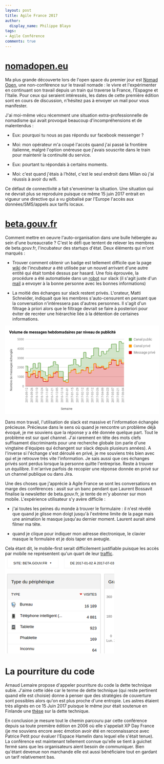 ```yaml
---
layout: post
title: Agile France 2017
author:
  display_name: Philippe Blayo
tags:
- Agile Conférence
comments: true
---
```



# [nomadopen.eu](http://nomadopen.eu)

Ma plus grande découverte lors de l'open space du premier jour est [Nomad Open](http://nomadopen.eu), une non-conférence sur le travail nomade : le vivre et l'expérimenter en continuant son travail depuis un train qui traverse la France, l'Espagne et l'Italie. Pour ceux qui seraient intéressés, les dates de cette première édition sont en cours de discussion, n'hésitez pas à envoyer un mail pour vous manifester.

J'ai moi-même vécu récemment une situation extra-professionnelle de nomadisme qui avait provoqué beaucoup d'incompréhensions et de malentendus :

- Eux: pourquoi tu nous as pas répondu sur facebook messenger ?

- Moi: mon opérateur m'a coupé l'accès quand j'ai passé la frontière italienne, malgré l'option onéreuse que j'avais souscrite dans le train pour maintenir la continuité du service.

- Eux: pourtant tu répondais à certains moments.

- Moi: c'est quand j'étais à l’hôtel, c'est le seul endroit dans Milan où j'ai réussis à avoir du wifi.


Ce défaut de connectivité a fait s'envenimer la situation.
Une situation qui ne devrait plus se reproduire puisque ce même 15 juin 2017 entrait en vigueur une directive qui a vu globalisé par l'Europe l'accès aux données/SMS/appels aux tarifs locaux.



# [beta.gouv.fr](http://beta.gouv.fr)

Comment mettre en oeuvre l'auto-organisation dans une bulle hébergée au sein d'une bureaucratie ? C'est le défi que tentent de relever les membres de beta.gouv.fr, l'incubateur des startups d'état. Deux éléments qui m'ont marqués :

- Trouver comment obtenir un badge est tellement difficile que la page [wiki](https://github.com/sgmap/beta.gouv.fr/wiki/Bienvenue#badge) de l'incubateur a été utilisée par un nouvel arrivant d'une autre entité qui était tombé dessus par hasard. Une fois éprouvée, la procédure a été automatisée dans un [robot](https://github.com/sgmap/betaGouvBot/blob/master/lib/betagouvbot/badge_request.rb) sur slack (il s'agit juste d'un [mail](https://github.com/sgmap/betaGouvBot/blob/master/data/mail_badge.md) a envoyer à la bonne personne avec les bonnes informations)

- La moitié des échanges sur slack restent privés. L'orateur, Matti Schneider, indiquait que les membres s'auto-censurent en pensant que la conversation n'intéressera pas d'autres personnes. Il s'agit d'un filtrage à priori alors que le filtrage devrait se faire à posteriori pour éviter de recréer une hiérarchie liée à la détention de certaines informations.

![Usage des canaux privés et public chez beta.gouv.fr](/images/slack-beta-gouv-fr.png)


Dans mon travail, l'utilisation de slack est massive et l'information échangée précieuse. Précieuse dans le sens où quand je rencontre un problème déjà évoqué, je me souviens que la réponse y a été donnée quelque part. Tout le problème est sur quel channel. J'ai rarement en tête des mots clefs suffisament discriminants pour une recherche globale (on parle d'une vingtaine d'équipes qui échangent sur slack depuis plusieurs années). A l'inverse si l'échange s'est déroulé en privé, je me souviens très bien avec qui et je retrouve très vite l'information. Je sais aussi que ces échanges privés sont perdus lorsque la personne quitte l'entreprise. Reste à trouver un équilibre. Il m'arrive parfois de recopier une réponse donnée en privé sur un channel publique ou dans Jira.


Une des choses que j'apprécie à Agile France se sont les conversations en marge des conférences : assit sur un banc pendant que Laurent Bossavit finalise la newsletter de beta.gouv.fr, je tente de m'y abonner sur mon mobile. L'expérience utilisateur s'y avère difficile :

- j'ai toutes les peines du monde à trouver le formulaire : il n'est révélé que quand je glisse mon doigt jusqu'à l'extrème limite de la page mais une animation le masque jusqu'au dernier moment. Laurent aurait aimé filmer ma tête.

- quand je clique pour indiquer mon adresse électronique, le clavier masque le formulaire et je dois taper en aveugle.

Cela étant dit, le mobile-first serait difficilement justifiable puisque les accès par mobile ne représentent qu'un quart de leur [traffic](http://stats.data.gouv.fr/index.php?module=CoreHome&action=index&idSite=21&period=range&date=previous30#?module=Dashboard&action=embeddedIndex&idSite=21&period=range&date=previous30&idDashboard=1).
![Part des terminaux mobiles dans le traffic 2017 de beta.gouv.fr](/images/beta_gouv_fr_traffic.png)

# La pourriture du code

Arnaud Lemaire propose d'appeler pourriture du code la dette technique subie. J'aime cette idée car le terme de dette technique (qui reste pertinent quand elle est choisie) donne à penser que des stratégies de couverture sont possibles alors qu'on est plus proche d'une entropie. Les astres étaient très alignés en ce 15 Juin 2017 puisque le même jour était soutenue en Finlande une [thèse](http://www.doria.fi/bitstream/handle/10024/136260/Jesse%20Yli-Huumo%20A4.pdf) sur la dette technique.


En conclusion je mesure tout le chemin parcouru par cette conférence depuis sa toute première édition en 2006 où elle s'appelait XP Day France (je me souviens encore avec émotion avoir été en reconnaissance avec Patrice Petit pour évaluer l'Espace Hamelin dans lequel elle s'était tenue). La conférence est maintenant tellement connue qu'elle se tient à guichet fermé sans que les organisateurs aient besoin de communiquer. Bien qu'étant devenue non marchande elle est aussi bénéficiaire tout en gardant un tarif relativement bas.
